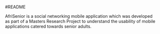 #README

AfriSenior is a social networking mobile application which was developed as part of a Masters Research Project to understand the usability of mobile applications catered towards senior adults.
